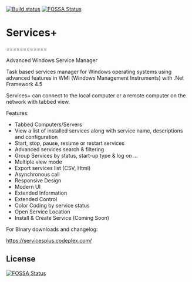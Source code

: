 [![Build status](https://ci.appveyor.com/api/projects/status/465ha93avpcbh125?svg=true)](https://ci.appveyor.com/project/fakoua/servicesplus)
[![FOSSA Status](https://app.fossa.io/api/projects/git%2Bgithub.com%2Ffakoua%2FServicesPlus.svg?type=shield)](https://app.fossa.io/projects/git%2Bgithub.com%2Ffakoua%2FServicesPlus?ref=badge_shield)

# Services+
============

Advanced Windows Service Manager

Task based services manager for Windows operating systems using advanced features in WMI (Windows Management Instruments) with .Net Framework 4.5

Services+ can connect to the local computer or a remote computer on the network with tabbed view.

Features:

* Tabbed Computers/Servers
* View a list of installed services along with service name, descriptions and configuration
* Start, stop, pause, resume or restart services
* Advanced services search & filtering
* Group Services by status, start-up type & log on ...
* Multiple view mode
* Export services list (CSV, Html)
* Asynchronous call
* Responsive Design
* Modern UI
* Extended Information
* Extended Control
* Color Coding by service status
* Open Service Location
* Install & Create Service (Coming Soon)

For Binary downloads and changelog:

https://servicesplus.codeplex.com/


## License
[![FOSSA Status](https://app.fossa.io/api/projects/git%2Bgithub.com%2Ffakoua%2FServicesPlus.svg?type=large)](https://app.fossa.io/projects/git%2Bgithub.com%2Ffakoua%2FServicesPlus?ref=badge_large)
